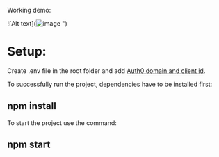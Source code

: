 Working demo:



![Alt text](![image](https://github.com/user-attachments/assets/780f7625-bbc0-465a-afd3-5586c7913f3a)
")

# Setup:

Create .env file in the root folder and add [Auth0 domain and client id](https://auth0.com/).

To successfully run the project, dependencies have to be installed first:

## **npm install**

To start the project use the command:

## **npm start**
